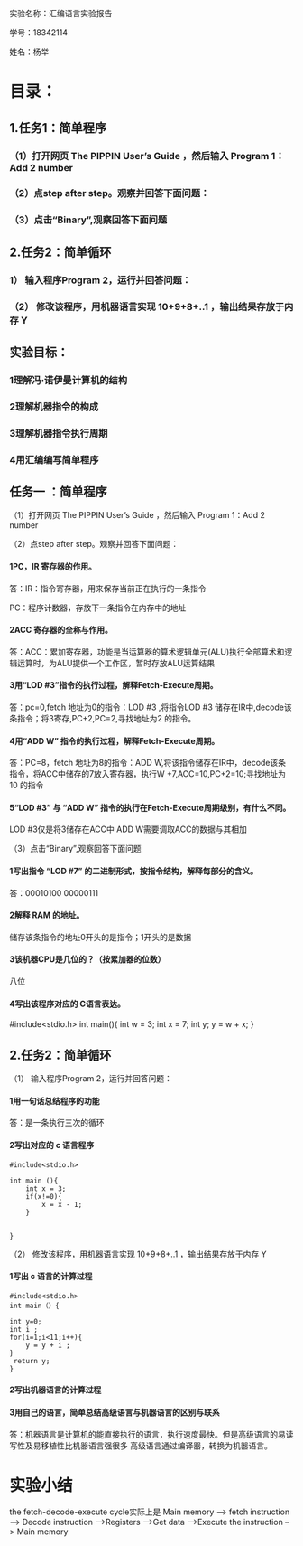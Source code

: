 实验名称：汇编语言实验报告

学号：18342114

姓名：杨举

# 目录：

## 1.任务1：简单程序
### （1）打开网页 The PIPPIN User’s Guide ，然后输入 Program 1：Add 2 number

### （2）点step after step。观察并回答下面问题：
### （3）点击“Binary”,观察回答下面问题
## 2.任务2：简单循环

### 1） 输入程序Program 2，运行并回答问题：
### （2） 修改该程序，用机器语言实现 10+9+8+..1 ，输出结果存放于内存 Y

## 实验目标： 
### 1理解冯·诺伊曼计算机的结构
### 2理解机器指令的构成
### 3理解机器指令执行周期
### 4用汇编编写简单程序

## 任务一 ：简单程序
（1）打开网页 The PIPPIN User’s Guide ，然后输入 Program 1：Add 2 number

（2）点step after step。观察并回答下面问题：

#### 1PC，IR 寄存器的作用。

答：IR：指令寄存器，用来保存当前正在执行的一条指令 

PC：程序计数器，存放下一条指令在内存中的地址
#### 2ACC 寄存器的全称与作用。
答：ACC：累加寄存器，功能是当运算器的算术逻辑单元(ALU)执行全部算术和逻辑运算时，为ALU提供一个工作区，暂时存放ALU运算结果
#### 3用“LOD #3”指令的执行过程，解释Fetch-Execute周期。
答：pc=0,fetch 地址为0的指令：LOD #3 ,将指令LOD #3 储存在IR中,decode该条指令；将3寄存,PC+2,PC=2,寻找地址为2 的指令。
#### 4用“ADD W” 指令的执行过程，解释Fetch-Execute周期。
答：PC=8，fetch 地址为8的指令：ADD W,将该指令储存在IR中，decode该条指令，将ACC中储存的7放入寄存器，执行W +7,ACC=10,PC+2=10;寻找地址为10 的指令
#### 5“LOD #3” 与 “ADD W” 指令的执行在Fetch-Execute周期级别，有什么不同。
LOD #3仅是将3储存在ACC中
ADD W需要调取ACC的数据与其相加

（3）点击“Binary”,观察回答下面问题

#### 1写出指令 “LOD #7” 的二进制形式，按指令结构，解释每部分的含义。
答：00010100 00000111
#### 2解释 RAM 的地址。
储存该条指令的地址0开头的是指令；1开头的是数据
#### 3该机器CPU是几位的？（按累加器的位数）
八位
#### 4写出该程序对应的 C语言表达。
#include<stdio.h>
int main(){
    int  w = 3;
    int x = 7;
    int y;
    y = w + x;
}
## 2.任务2：简单循环

（1） 输入程序Program 2，运行并回答问题：

#### 1用一句话总结程序的功能
答：是一条执行三次的循环
#### 2写出对应的 c 语言程序

    #include<stdio.h>

    int main (){
        int x = 3;
        if(x!=0){
            x = x - 1;
        }
        

    }
（2） 修改该程序，用机器语言实现 10+9+8+..1 ，输出结果存放于内存 Y

#### 1写出 c 语言的计算过程
    #include<stdio.h>
    int main（）{
    
    int y=0;
    int i ; 
    for(i=1;i<11;i++){
        y = y + i ;
    }
     return y;
    }
#### 2写出机器语言的计算过程

#### 3用自己的语言，简单总结高级语言与机器语言的区别与联系
答：机器语言是计算机的能直接执行的语言，执行速度最快。但是高级语言的易读写性及易移植性比机器语言强很多
高级语言通过编译器，转换为机器语言。

# 实验小结
the fetch-decode-execute cycle实际上是
Main memory –> fetch instruction –> Decode instruction –>Registers –>Get data –>Execute the instruction –> Main memory
